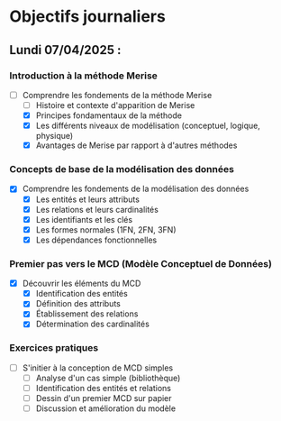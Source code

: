 # Objectifs journaliers

## Lundi 07/04/2025 :

### Introduction à la méthode Merise
- [ ] Comprendre les fondements de la méthode Merise
  - [ ] Histoire et contexte d'apparition de Merise
  - [x] Principes fondamentaux de la méthode
  - [x] Les différents niveaux de modélisation (conceptuel, logique, physique)
  - [x] Avantages de Merise par rapport à d'autres méthodes

### Concepts de base de la modélisation des données
- [x] Comprendre les fondements de la modélisation des données
  - [x] Les entités et leurs attributs
  - [x] Les relations et leurs cardinalités
  - [x] Les identifiants et les clés
  - [X] Les formes normales (1FN, 2FN, 3FN)
  - [x] Les dépendances fonctionnelles

### Premier pas vers le MCD (Modèle Conceptuel de Données)
- [x] Découvrir les éléments du MCD
  - [x] Identification des entités
  - [x] Définition des attributs
  - [x] Établissement des relations
  - [x] Détermination des cardinalités

### Exercices pratiques
- [ ] S'initier à la conception de MCD simples
  - [ ] Analyse d'un cas simple (bibliothèque)
  - [ ] Identification des entités et relations
  - [ ] Dessin d'un premier MCD sur papier
  - [ ] Discussion et amélioration du modèle 